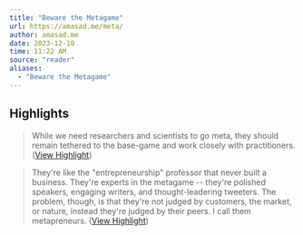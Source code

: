```yaml
---
title: "Beware the Metagame"
url: https://amasad.me/meta/
author: amasad.me
date: 2023-12-10
time: 11:22 AM
source: "reader"
aliases:
  - "Beware the Metagame"
---
```

## Highlights
> While we need researchers and scientists to go meta, they should remain tethered to the base-game and work closely with practitioners. ([View Highlight](https://read.readwise.io/read/01h9yy635pcff0qh533am5x0r1))

> They're like the "entrepreneurship" professor that never built a business. They're experts in the metagame -- they're polished speakers, engaging writers, and thought-leadering tweeters. The problem, though, is that they're not judged by customers, the market, or nature, instead they're judged by their peers. I call them metapreneurs. ([View Highlight](https://read.readwise.io/read/01h9yy6xdz8a8q3yth1xem6vks))

